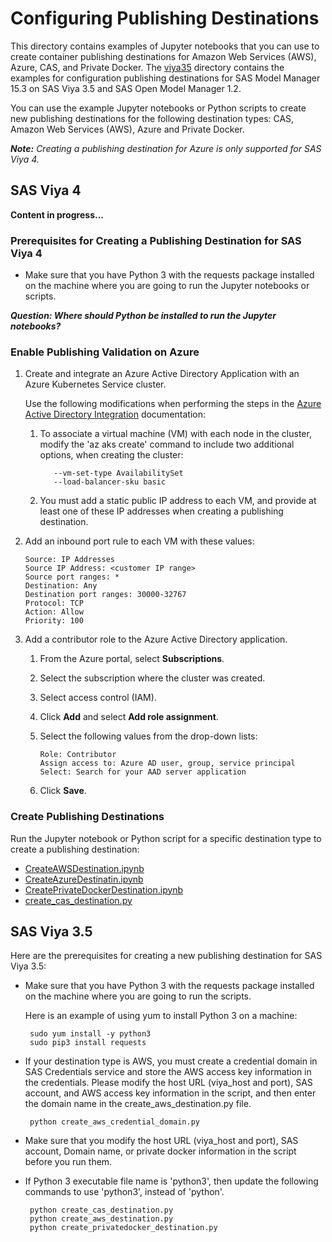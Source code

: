 # Configuring Publishing Destinations

This directory contains examples of Jupyter notebooks that you can use to create container publishing destinations for Amazon Web Services (AWS), Azure, CAS, and Private Docker. 
The [viya35](./viya35) directory contains the examples for configuration publishing destinations for SAS Model Manager 15.3 on SAS Viya 3.5 and SAS Open Model Manager 1.2.

You can use the example Jupyter notebooks or Python scripts to create new publishing destinations for the following destination types: CAS, Amazon Web Services (AWS), Azure and Private Docker.

_**Note:** Creating a publishing destination for Azure is only supported for SAS Viya 4._

## SAS Viya 4

**Content in progress...**

### Prerequisites for Creating a Publishing Destination for SAS Viya 4

* Make sure that you have Python 3 with the requests package installed on the machine where you are going to run the Jupyter notebooks or scripts.

**_Question: Where should Python be installed to run the Jupyter notebooks?_**

### Enable Publishing Validation on Azure

1. Create and integrate an Azure Active Directory Application with an Azure Kubernetes Service cluster.
   
   Use the following modifications when performing the steps in the [Azure Active Directory Integration](https://docs.microsoft.com/en-us/azure/aks/azure-ad-integration) documentation: 
    
      1. To associate a virtual machine (VM) with each node in the cluster, modify the 'az aks create' command to include two additional options, when creating the cluster:
         ```
	        --vm-set-type AvailabilitySet
	        --load-balancer-sku basic
         ```
      2. You must add a static public IP address to each VM, and provide at least one of these IP addresses when creating a publishing destination.

2. Add an inbound port rule to each VM with these values:
   ```
   Source: IP Addresses
   Source IP Address: <customer IP range>
   Source port ranges: *
   Destination: Any
   Destination port ranges: 30000-32767
   Protocol: TCP
   Action: Allow
   Priority: 100
   ```

3. Add a contributor role to the Azure Active Directory application.

   1. From the Azure portal, select **Subscriptions**.
   2. Select the subscription where the cluster was created.
   3. Select access control (IAM).
   4. Click **Add** and select **Add role assignment**.
   5. Select the following values from the drop-down lists:
       
          Role: Contributor
          Assign access to: Azure AD user, group, service principal
          Select: Search for your AAD server application
          
   6. Click **Save**.
   
### Create Publishing Destinations

Run the Jupyter notebook or Python script for a specific destination type to create a publishing destination:

* [CreateAWSDestination.ipynb](./CreateAWSDestination.ipynb)
* [CreateAzureDestinatin.ipynb](./CreateAzureDestination.ipynb)
* [CreatePrivateDockerDestination.ipynb](./CreatePrivateDockerDestination.ipynb)
* [create_cas_destination.py](./create_cas_destination.py)


## SAS Viya 3.5

Here are the prerequisites for creating a new publishing destination for SAS Viya 3.5:

* Make sure that you have Python 3 with the requests package installed on the machine where you are going to run the scripts.

  Here is an example of using yum to install Python 3 on a machine:
  ```
   sudo yum install -y python3
   sudo pip3 install requests
   ```

* If your destination type is AWS, you must create a credential domain in SAS Credentials service and store the AWS access key information in the credentials. Please modify the host URL (viya_host and port), SAS account, and AWS access key information in the script, and then enter the domain name in the create_aws_destination.py file.
  ```
   python create_aws_credential_domain.py
  ```

* Make sure that you modify the host URL (viya_host and port), SAS account, Domain name, or private docker information in the script before you run them.

* If Python 3 executable file name is 'python3', then update the following commands to use 'python3', instead of 'python'.
  ```
   python create_cas_destination.py
   python create_aws_destination.py
   python create_privatedocker_destination.py
  ```
